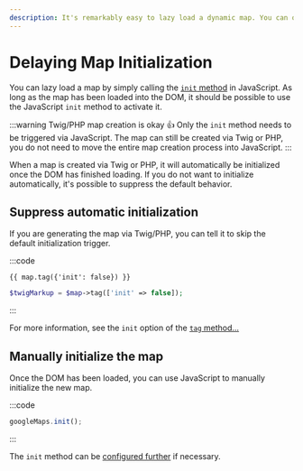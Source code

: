 ```yaml
---
description: It's remarkably easy to lazy load a dynamic map. You can optionally suppress the automated initialization, before then initializing the map manually.
---
```


# Delaying Map Initialization

You can lazy load a map by simply calling the [`init` method](/javascript/googlemaps.js/#init-mapid-null-callback-null) in JavaScript. As long as the map has been loaded into the DOM, it should be possible to use the JavaScript `init` method to activate it.

:::warning Twig/PHP map creation is okay 👍
Only the `init` method needs to be triggered via JavaScript. The map can still be created via Twig or PHP, you do not need to move the entire map creation process into JavaScript.
:::

When a map is created via Twig or PHP, it will automatically be initialized once the DOM has finished loading. If you do not want to initialize automatically, it's possible to suppress the default behavior.

## Suppress automatic initialization

If you are generating the map via Twig/PHP, you can tell it to skip the default initialization trigger.

:::code
```twig
{{ map.tag({'init': false}) }}
```
```php
$twigMarkup = $map->tag(['init' => false]);
```
:::

For more information, see the `init` option of the [`tag` method...](/dynamic-maps/twig-php-methods/#tag-options)

## Manually initialize the map

Once the DOM has been loaded, you can use JavaScript to manually initialize the new map.

:::code
```js
googleMaps.init();
```
:::

The `init` method can be [configured further](/javascript/googlemaps.js/#map-initialization-methods) if necessary.
